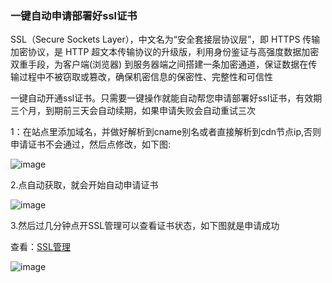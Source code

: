 ### 一键自动申请部署好ssl证书

SSL（Secure Sockets Layer），中文名为“安全套接层协议层”，即 HTTPS 传输加密协议，是 HTTP 超文本传输协议的升级版，利用身份鉴证与高强度数据加密双重手段，为客户端(浏览器) 到服务器端之间搭建一条加密通道，保证数据在传输过程中不被窃取或篡改，确保机密信息的保密性、完整性和可信性

一键自动开通ssl证书。只需要一键操作就能自动帮您申请部署好ssl证书，有效期三个月，到期前三天会自动续期，如果申请失败会自动重试三次

1：在站点里添加域名，并做好解析到cname别名或者直接解析到cdn节点ip,否则申请证书不会通过，然后点修改，如下图:

![image](https://user-images.githubusercontent.com/90588289/133742049-a5586c74-98bc-49db-98da-50812002a9a1.png)

2.点自动获取，就会开始自动申请证书

![image](https://user-images.githubusercontent.com/90588289/133742058-1f6a9513-ae1f-4138-9fba-1d9df0c95a9f.png)

3.然后过几分钟点开SSL管理可以查看证书状态，如下图就是申请成功

查看：[SSL管理](/SharkCdnDoc/CDN管理/SSL管理/SSL管理.md)

![image](https://user-images.githubusercontent.com/90588289/133742072-8292f24d-9de1-4e01-b00e-7673f74d2595.png)
